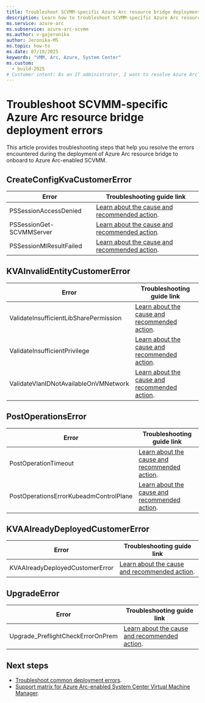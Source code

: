```yaml
---
title: Troubleshoot SCVMM-specific Azure Arc resource bridge deployment errors
description: Learn how to troubleshoot SCVMM-specific Azure Arc resource bridge deployment errors. 
ms.service: azure-arc
ms.subservice: azure-arc-scvmm
ms.author: v-gajeronika
author: Jeronika-MS
ms.topic: how-to 
ms.date: 07/10/2025
keywords: "VMM, Arc, Azure, System Center"
ms.custom:
  - build-2025
# Customer intent: As an IT administrator, I want to resolve Azure Arc resource bridge deployment errors in SCVMM, so that I can successfully onboard resources to Azure and ensure seamless operations.
---
```


# Troubleshoot SCVMM-specific Azure Arc resource bridge deployment errors

This article provides troubleshooting steps that help you resolve the errors encountered during the deployment of Azure Arc resource bridge to onboard to Azure Arc-enabled SCVMM.

## CreateConfigKvaCustomerError

|**Error**|**Troubleshooting guide link**|
|---|---|
|PSSessionAccessDenied|[Learn about the cause and recommended action](https://go.microsoft.com/fwlink/?linkid=2298170).|
|PSSessionGet-SCVMMServer|[Learn about the cause and recommended action](https://go.microsoft.com/fwlink/?linkid=2297694).|
|PSSessionMIResultFailed|[Learn about the cause and recommended action](https://go.microsoft.com/fwlink/?linkid=2298171).|

## KVAInvalidEntityCustomerError

|**Error**|**Troubleshooting guide link**|
|---|---|
|ValidateInsufficientLibSharePermission|[Learn about the cause and recommended action](https://go.microsoft.com/fwlink/?linkid=2297975).|
|ValidateInsufficientPrivilege|[Learn about the cause and recommended action](https://go.microsoft.com/fwlink/?linkid=2298222).|
|ValidateVlanIDNotAvailableOnVMNetwork|[Learn about the cause and recommended action](https://go.microsoft.com/fwlink/?linkid=2297976).|

## PostOperationsError

|**Error**|**Troubleshooting guide link**|
|---|---|
|PostOperationTimeout|[Learn about the cause and recommended action](https://go.microsoft.com/fwlink/?linkid=2300587).|
|PostOperationsErrorKubeadmControlPlane|[Learn about the cause and recommended action](https://go.microsoft.com/fwlink/?linkid=2301242).|

## KVAAlreadyDeployedCustomerError

|**Error**|**Troubleshooting guide link**|
|---|---|
|KVAAlreadyDeployedCustomerError|[Learn about the cause and recommended action](https://go.microsoft.com/fwlink/?linkid=2326777).|

## UpgradeError

|**Error**|**Troubleshooting guide link**|
|---|---|
|Upgrade_PreflightCheckErrorOnPrem|[Learn about the cause and recommended action](https://go.microsoft.com/fwlink/?linkid=2304710).|

## Next steps

- [Troubleshoot common deployment errors](/azure/azure-arc/resource-bridge/troubleshoot-resource-bridge).
- [Support matrix for Azure Arc-enabled System Center Virtual Machine Manager](support-matrix-for-system-center-virtual-machine-manager.md).
